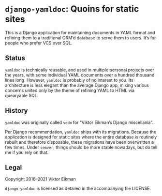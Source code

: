 # `django-yamldoc`: Quoins for static sites

This is a Django application for maintaining documents in YAML format and
refining them to a traditional ORM’d database to serve them to users. It’s for
people who prefer VCS over SQL.

## Status

`yamldoc` is technically reusable, and used in multiple personal projects over
the years, with some individual YAML documents over a hundred thousand lines
long. However, `yamldoc` is probably of no interest to you. Its architecture
is less elegant than the average Django app, mixing various concerns united
only by the theme of refining YAML to HTML via quearyable SQL.

## History

`yamldoc` was originally called `vedm` for “Viktor Eikman’s Django miscellania”.

Per Django recommendation, `yamldoc` ships with its migrations. Because the
application is designed for static sites where the entire database is routinely
rebuilt and therefore disposable, these migrations have been overwritten a few
times. Under `semver`, things should be more stable nowadays, but do tell me if
you rely on that.

## Legal

Copyright 2016–2021 Viktor Eikman

`django-yamldoc` is licensed as detailed in the accompanying file LICENSE.
